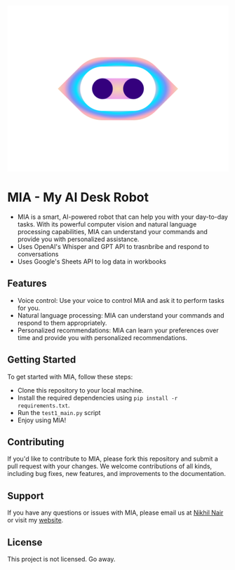 <img src="./public/logo.gif"  />

# MIA - My AI Desk Robot
- MIA is a smart, AI-powered robot that can help you with your day-to-day tasks. With its powerful computer vision and natural language processing capabilities, MIA can understand your commands and provide you with personalized assistance.
- Uses OpenAI's Whisper and GPT API to trasnbribe and respond to conversations
- Uses Google's Sheets API to log data in workbooks

## Features
- Voice control: Use your voice to control MIA and ask it to perform tasks for you.
- Natural language processing: MIA can understand your commands and respond to them appropriately.
- Personalized recommendations: MIA can learn your preferences over time and provide you with personalized recommendations.

## Getting Started
To get started with MIA, follow these steps:
- Clone this repository to your local machine.
- Install the required dependencies using `pip install -r requirements.txt`.
- Run the `test1_main.py` script
- Enjoy using MIA!

## Contributing
If you'd like to contribute to MIA, please fork this repository and submit a pull request with your changes. We welcome contributions of all kinds, including bug fixes, new features, and improvements to the documentation.

## Support
If you have any questions or issues with MIA, please email us at [Nikhil Nair](mailto:niknair31898@gmail.com?subject=[MIA-Help]) or visit my [website](https://nikhil-nair.web.app/).

## License
This project is not licensed. Go away.